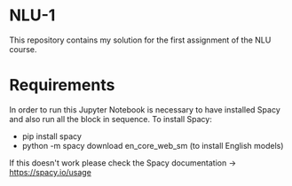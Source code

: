 # NLU-1
This repository contains my solution for the first assignment of the NLU course.


# Requirements
In order to run this Jupyter Notebook is necessary to have installed Spacy and also run all the block in sequence.
To install Spacy:
- pip install spacy
- python -m spacy download en_core_web_sm (to install English models)

If this doesn't work please check the Spacy documentation -> https://spacy.io/usage 
